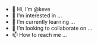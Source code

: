 - 👋 Hi, I’m @keve
- 👀 I’m interested in ...
- 🌱 I’m currently learning ...
- 💞️ I’m looking to collaborate on ...
- 📫 How to reach me ...

<!---
keve/keve is a ✨ special ✨ repository because its `README.md` (this file) appears on your GitHub profile.
You can click the Preview link to take a look at your changes.
--->
